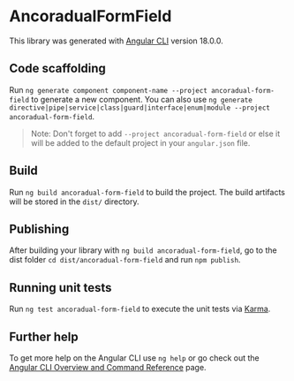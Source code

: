 # AncoradualFormField

This library was generated with [Angular CLI](https://github.com/angular/angular-cli) version 18.0.0.

## Code scaffolding

Run `ng generate component component-name --project ancoradual-form-field` to generate a new component. You can also use `ng generate directive|pipe|service|class|guard|interface|enum|module --project ancoradual-form-field`.
> Note: Don't forget to add `--project ancoradual-form-field` or else it will be added to the default project in your `angular.json` file. 

## Build

Run `ng build ancoradual-form-field` to build the project. The build artifacts will be stored in the `dist/` directory.

## Publishing

After building your library with `ng build ancoradual-form-field`, go to the dist folder `cd dist/ancoradual-form-field` and run `npm publish`.

## Running unit tests

Run `ng test ancoradual-form-field` to execute the unit tests via [Karma](https://karma-runner.github.io).

## Further help

To get more help on the Angular CLI use `ng help` or go check out the [Angular CLI Overview and Command Reference](https://angular.dev/tools/cli) page.
